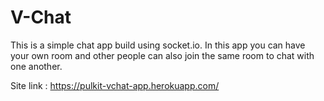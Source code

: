# V-Chat

This is a simple chat app build using socket.io.
In this app you can have your own room and other people can also join the same room to chat with one another.

Site link :  https://pulkit-vchat-app.herokuapp.com/
